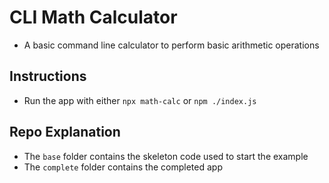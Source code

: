 # CLI Math Calculator
- A basic command line calculator to perform basic arithmetic operations

## Instructions
- Run the app with either `npx math-calc` or `npm ./index.js`

## Repo Explanation
- The `base` folder contains the skeleton code used to start the example
- The `complete` folder contains the completed app